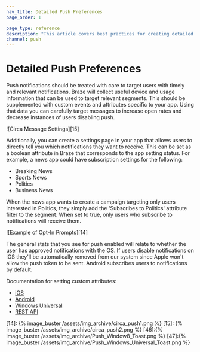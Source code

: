 ```yaml
---
nav_title: Detailed Push Preferences
page_order: 1

page_type: reference
description: "This article covers best practices for creating detailed push preferences for your users."
channel: push
---
```


# Detailed Push Preferences

Push notifications should be treated with care to target users with timely and relevant notifications. Braze will collect useful device and usage information that can be used to target relevant segments. This should be supplemented with custom events and attributes specific to your app. Using that data you can carefully target messages to increase open rates and decrease instances of users disabling push.

![Circa Message Settings][15]

Additionally, you can create a settings page in your app that allows users to directly tell you which notifications they want to receive. This can be set as a boolean attribute in Braze that corresponds to the app setting status. For example, a news app could have subscription settings for the following:

- Breaking News
- Sports News
- Politics
- Business News

When the news app wants to create a campaign targeting only users interested in Politics, they simply add the 'Subscribes to Politics' attribute filter to the segment. When set to true, only users who subscribe to notifications will receive them.

![Example of Opt-In Prompts][14]

The general stats that you see for push enabled will relate to whether the user has approved notifications with the OS. If users disable notifications on iOS they'll be automatically removed from our system since Apple won't allow the push token to be sent. Android subscribes users to notifications by default.

Documentation for setting custom attributes:

- [iOS][4]
- [Android][5]
- [Windows Universal][6]
- [REST API][10]

[4]: {{site.baseurl}}/developer_guide/platform_integration_guides/ios/analytics/setting_custom_attributes/
[5]: {{site.baseurl}}/developer_guide/platform_integration_guides/android/analytics/setting_custom_attributes/#setting-custom-attributes
[6]: {{site.baseurl}}/developer_guide/platform_integration_guides/windows_universal/analytics/setting_custom_attributes/
[10]: {{site.baseurl}}/developer_guide/rest_api/user_data/#user-attributes-object-specification
[14]: {% image_buster /assets/img_archive/circa_push1.png %}
[15]: {% image_buster /assets/img_archive/circa_push2.png %}
[46]:{% image_buster /assets/img_archive/Push_Window8_Toast.png %}
[47]:{% image_buster /assets/img_archive/Push_Windows_Universal_Toast.png %}
